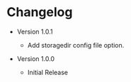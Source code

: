 # Changelog

* Version 1.0.1
	- Add storagedir config file option.

* Version 1.0.0
	- Initial Release
